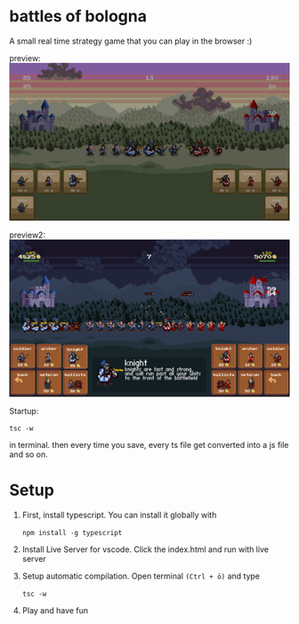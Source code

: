 # battles of bologna

 A small real time strategy game that you can play in the browser :)

 preview:
![](bilder/trash/bob_ingame.png)

preview2:
![](bilder/trash/bob_ingame_2.png)

Startup:

    tsc -w

in terminal. then every time you save, every ts file get converted into a js file and so on.

# Setup

1. First, install typescript. You can install it globally with

    `npm install -g typescript`

2. Install Live Server for vscode. Click the index.html and run with live server
3. Setup automatic compilation. Open terminal `(Ctrl + ö)` and type

    `tsc -w`

4. Play and have fun
